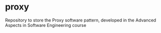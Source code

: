 # proxy
Repository to store the Proxy software pattern, developed in the Advanced Aspects in Software Engineering course
